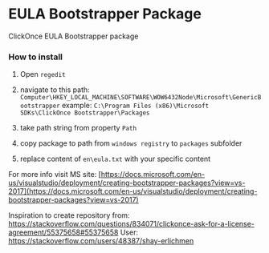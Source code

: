 # EULA Bootstrapper Package
ClickOnce EULA Bootstrapper package

### How to install

1. Open `regedit`
2. navigate to this path: `Computer\HKEY_LOCAL_MACHINE\SOFTWARE\WOW6432Node\Microsoft\GenericBootstrapper`
    example: `C:\Program Files (x86)\Microsoft SDKs\ClickOnce Bootstrapper\Packages`
3. take path string from property `Path`

4. copy package to path from `windows registry` to `packages` subfolder
5. replace content of `en\eula.txt` with your specific content


For more info visit MS site: [https://docs.microsoft.com/en-us/visualstudio/deployment/creating-bootstrapper-packages?view=vs-2017](https://docs.microsoft.com/en-us/visualstudio/deployment/creating-bootstrapper-packages?view=vs-2017)



Inspiration to create repository from: https://stackoverflow.com/questions/834071/clickonce-ask-for-a-license-agreement/55375658#55375658
User: https://stackoverflow.com/users/48387/shay-erlichmen
